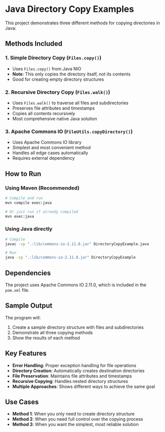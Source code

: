 # Java Directory Copy Examples

This project demonstrates three different methods for copying directories in Java:

## Methods Included

### 1. Simple Directory Copy (`Files.copy()`)
- Uses `Files.copy()` from Java NIO
- **Note**: This only copies the directory itself, not its contents
- Good for creating empty directory structures

### 2. Recursive Directory Copy (`Files.walk()`)
- Uses `Files.walk()` to traverse all files and subdirectories
- Preserves file attributes and timestamps
- Copies all contents recursively
- Most comprehensive native Java solution

### 3. Apache Commons IO (`FileUtils.copyDirectory()`)
- Uses Apache Commons IO library
- Simplest and most convenient method
- Handles all edge cases automatically
- Requires external dependency

## How to Run

### Using Maven (Recommended)
```bash
# Compile and run
mvn compile exec:java

# Or just run if already compiled
mvn exec:java
```

### Using Java directly
```bash
# Compile
javac -cp ".:lib/commons-io-2.11.0.jar" DirectoryCopyExample.java

# Run
java -cp ".:lib/commons-io-2.11.0.jar" DirectoryCopyExample
```

## Dependencies

The project uses Apache Commons IO 2.11.0, which is included in the `pom.xml` file.

## Sample Output

The program will:
1. Create a sample directory structure with files and subdirectories
2. Demonstrate all three copying methods
3. Show the results of each method

## Key Features

- **Error Handling**: Proper exception handling for file operations
- **Directory Creation**: Automatically creates destination directories
- **File Preservation**: Maintains file attributes and timestamps
- **Recursive Copying**: Handles nested directory structures
- **Multiple Approaches**: Shows different ways to achieve the same goal

## Use Cases

- **Method 1**: When you only need to create directory structure
- **Method 2**: When you need full control over the copying process
- **Method 3**: When you want the simplest, most reliable solution